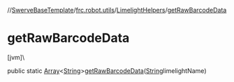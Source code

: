 //[SwerveBaseTemplate](../../../index.md)/[frc.robot.utils](../index.md)/[LimelightHelpers](index.md)/[getRawBarcodeData](get-raw-barcode-data.md)

# getRawBarcodeData

[jvm]\

public static [Array](https://kotlinlang.org/api/latest/jvm/stdlib/kotlin/-array/index.html)&lt;[String](https://docs.oracle.com/javase/8/docs/api/java/lang/String.html)&gt;[getRawBarcodeData](get-raw-barcode-data.md)([String](https://docs.oracle.com/javase/8/docs/api/java/lang/String.html)limelightName)

